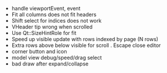 + handle viewportEvent, event
+ Fit all columns does not fit headers
+ Shift select for indices does not work
+ VHeader tip wrong when scrolled
+ Use Qt::SizeHintRole for fit
+ Speed up visible update with rows indexed by page (N rows)
+ Extra rows above below visible for scroll
. Escape close editor
+ corner button and icon
+ model view debug/speed/drag select
+ bad draw after expand/collapse
